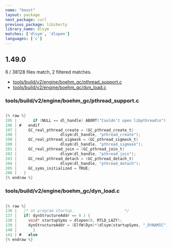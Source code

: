 ```yaml
---
name: "boost"
layout: package
next_package: curl
previous_package: libiberty
library_name: dlsym
matches: ['dlsym', 'dlopen']
languages: ['c']
---
```

## 1.49.0
6 / 38128 files match, 2 filtered matches.

 - [tools/build/v2/engine/boehm_gc/pthread_support.c](#toolsbuildv2engineboehm_gcpthread_supportc)
 - [tools/build/v2/engine/boehm_gc/dyn_load.c](#toolsbuildv2engineboehm_gcdyn_loadc)

### tools/build/v2/engine/boehm_gc/pthread_support.c

```c

{% raw %}
195 |       if (NULL == dl_handle) ABORT("Couldn't open libpthread\n");
196 | #   endif
197 |     GC_real_pthread_create = (GC_pthread_create_t)
198 | 	    			dlsym(dl_handle, "pthread_create");
199 |     GC_real_pthread_sigmask = (GC_pthread_sigmask_t)
200 | 	    			dlsym(dl_handle, "pthread_sigmask");
201 |     GC_real_pthread_join = (GC_pthread_join_t)
202 | 	    			dlsym(dl_handle, "pthread_join");
203 |     GC_real_pthread_detach = (GC_pthread_detach_t)
204 | 	    			dlsym(dl_handle, "pthread_detach");
205 |     GC_syms_initialized = TRUE;
206 |   }
{% endraw %}

```
### tools/build/v2/engine/boehm_gc/dyn_load.c

```c

{% raw %}
136 | 	/* at program startup.						*/
137 | 	if( dynStructureAddr == 0 ) {
138 | 	  void* startupSyms = dlopen(0, RTLD_LAZY);
139 | 	  dynStructureAddr = (ElfW(Dyn)*)dlsym(startupSyms, "_DYNAMIC");
140 | 		}
141 | #   else
{% endraw %}

```